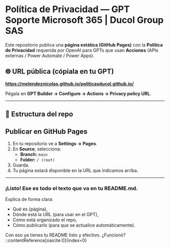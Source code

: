 # Política de Privacidad — GPT Soporte Microsoft 365 | Ducol Group SAS

Este repositorio publica una **página estática (GitHub Pages)** con la **Política de Privacidad** requerida por OpenAI para GPTs que usan **Acciones** (APIs externas / Power Automate / Power Apps).

## 🌐 URL pública (cópiala en tu GPT)
**https://melendeznicolas.github.io/politicasducol.github.io/**

Pégala en **GPT Builder → Configure → Actions → Privacy policy URL**.

---

## 📂 Estructura del repo

## Publicar en GitHub Pages
1. En tu repositorio ve a **Settings → Pages**.  
2. En **Source**, selecciona:  
   - **Branch:** `main`  
   - **Folder:** `/ (root)`  
3. Guarda.  
4. Tu página estará disponible en la URL que indicamos arriba.

---

###  ¡Listo! Ese es todo el texto que va en tu README.md.  
Explica de forma clara:
- Qué es (página),
- Dónde está la URL (para usar en el GPT),
- Cómo está organizado el repo,
- Cómo publicarlo (para que se actualice automáticamente).

Con eso ya tienes tu README listo y efectivo. ¿Funcionó?
::contentReference[oaicite:0]{index=0}